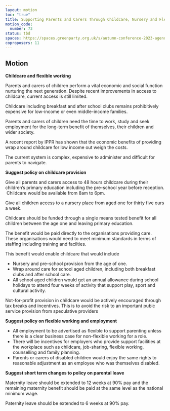 ```yaml
---
layout: motion
toc: "true"
title: Supporting Parents and Carers Through Childcare, Nursery and Flexible Working
motion_code:
  number: 73
status: tbd
spaces: https://spaces.greenparty.org.uk/s/autumn-conference-2023-agenda-forum/post/post/view?id=11037
coproposers: 11
---
```

## M﻿otion

**Childcare and flexible working**

Parents and carers of children perform a vital economic and social function nurturing the next generation. Despite recent improvements in access to childcare, current access is still limited.

Childcare including breakfast and after school clubs remains prohibitively expensive for low-income or even middle-income families.

Parents and carers of children need the time to work, study and seek employment for the long-term benefit of themselves, their children and wider society.

A recent report by IPPR has shown that the economic benefits of providing wrap around childcare for low income out weigh the costs.

The current system is complex, expensive to administer and difficult for parents to navigate.

**Suggest policy on childcare provision**

Give all parents and carers access to 48 hours childcare during their children’s primary education including the pre-school year before reception.  Childcare would be available from 8am to 6pm.

Give all children access to a nursery place from aged one for thirty five ours a week.

Childcare should be funded through a single means tested benefit for all children between the age one and leaving primary education.

The benefit would be paid directly to the organisations providing care. These organisations would need to meet minimum standards in terms of staffing including training and facilties.

This benefit would enable childcare that would include

* Nursery and pre–school provision from the age of one.
* Wrap around care for school aged children, including both breakfast clubs and after school care.
* All school aged children would get an annual allowance during school holidays to attend four weeks of activity that support play, sport and cultural activity.

Not-for-profit provision in childcare would be actively encouraged through tax breaks and incentives. This is to avoid the risk to an important pubic service provision from speculative providers

**Suggest policy on flexible working and employment**

* All employment to be advertised as flexible to support parenting unless there is a clear business case for non-flexible working for a role.
* There will be incentives for employers who provide support facilities at the workplace such as childcare, job-sharing, flexible working, counselling and family planning.
* Parents or carers of disabled children would enjoy the same rights to reasonable adjustment as an employee who was themselves disabled.

**Suggest short term changes to policy on parental leave**

Maternity leave should be extended to 12 weeks at 90% pay and the remaining maternity benefit should be paid at the same level as the national minimum wage.

Paternity leave should be extended to 6 weeks at 90% pay.